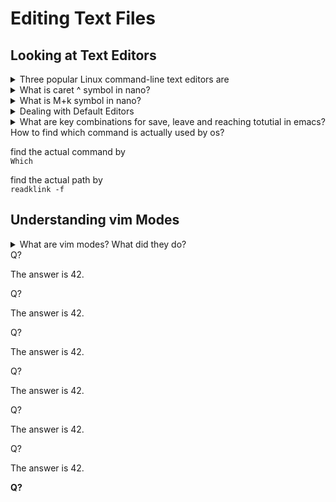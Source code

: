 # Editing Text Files
<!--markdownlint-disable MD033-->

## Looking at Text Editors

<details>
<summary>Three popular Linux command-line text editors are</summary>

emacs  
vim  
nano
</details>

<details>

<summary>What is caret ^ symbol in nano?</summary>

It indicates CTRL key.
</details>
<details>

<summary>What is M+k symbol in nano?</summary>

M represents the Esc, Alt, or Meta key, depending on your keyboard’s setup.  
k represents a keyboard.
</details>

<details>

<summary>Dealing with Default Editors</summary>

```bash
export EDITOR=nano
```

</details>

<details>

<summary>What are key combinations for save, leave and reaching totutial in emacs?</summary>

for saveing use:  
`ctrl+x` , `ctrl+s`

for leaving use:  
`ctrl+x` , `ctrl+s`

for reaching toturials use:  
`ctrl+H` , `T`

</details>

<summary>How to find which command is actually used by os?</summary>

find the actual command by  
`Which`

find the actual path by  
`readklink -f`

</details>

## Understanding vim Modes

<details>
<summary>What are vim modes? What did they do?</summary>

* Command Mode  
  * Normal Mode  
  * Use keystroke to enact commands  
  * Best for moving quickly  
* Insert Mode  
  * Edit Mode  
  * Enter this mode by 'I' and leave by 'Q'  
* Ex Mode
  * colon command

## Exploring Basic Text-Editing Procedures

### Table 1.2 Commonly used vim command mode moving commands

<details>
<summary>h</summary>

Move cursor left one character.
</details>

<details>
<summary>l</summary>

Move cursor right one character.
</details>

<details>
<summary>j</summary>

Move cursor down one line (the next line in the text).
</details>

<details>
<summary>k</summary>

Move cursor up one line (the previous line in the text).
</details>

<details>
<summary>w</summary>

Move cursor forward one word to front of next word.
</details>

<details>
<summary>e</summary>

Move cursor to end of current word.
</details>

<details>
<summary>b</summary>

Move cursor backward one word.
</details>

<details>
<summary>^</summary>

Move cursor to beginning of line.
</details>

<details>
<summary>$</summary>

Move cursor to end of line.
</details>

<details>
<summary>gg</summary>

Move cursor to the file’s first line.
</details>

<details>
<summary>G</summary>

Move cursor to the file’s last line.
</details>

<details>
<summary>n G</summary>

Move cursor to file line number n .
</details>

<details>
<summary>Ctrl+B</summary>

Scroll up almost one full screen.
</details>

<details>
<summary>Ctrl+F</summary>

Scroll down almost one full screen.
</details>

<details>
<summary>Ctrl+U</summary>

Scroll up half of a screen.
</details>

<details>
<summary>Ctrl+D</summary>

Scroll down half of a screen.
</details>

<details>
<summary>Ctrl+Y</summary>

Scroll up one line.
</details>

<details>
<summary>Ctrl+E</summary>

Scroll down one line.
</details>

### TabLE 1. 3 Commonly used vim command mode editing commands

<details>
<summary>a</summary>

Insert text after cursor.
</details>

<details>
<summary>A</summary>

Insert text at end of text line.
</details>

<details>
<summary>dd</summary>

Delete current line.
</details>

<details>
<summary>dw</summary>

Delete current word.
</details>

<details>
<summary>i</summary>

Insert text before cursor.
</details>

<details>
<summary>I</summary>

Insert text before beginning of text line.
</details>

<details>
<summary>o</summary>

Open a new text line below cursor, and move to insert mode.
</details>

<details>
<summary>O</summary>

Open a new text line above cursor, and move to insert mode.
</details>

<details>
<summary>p</summary>

Paste copied text after cursor.
</details>

<details>
<summary>P</summary>

Paste copied (yanked) text before cursor.
</details>

<details>
<summary>yw</summary>

Yank (copy) current word.
</details>

<details>
<summary>yy</summary>

Yank (copy) current line.
</details>

<details>

<summary>Q?</summary>

The answer is 42.
</details>

<summary>Q?</summary>

The answer is 42.
</details>

<summary>Q?</summary>

The answer is 42.
</details>

<summary>Q?</summary>

The answer is 42.
</details>

<summary>Q?</summary>

The answer is 42.
</details>

<summary>Q?</summary>

The answer is 42.
</details>

<summary>Q?</summary>

The answer is 42.
</details>

<summary>Q?</summary>

The answer is 42.
</details>

**Q?**  
